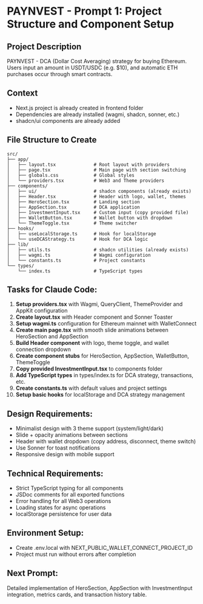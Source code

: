 # PAYNVEST - Prompt 1: Project Structure and Component Setup

## Project Description
PAYNVEST - DCA (Dollar Cost Averaging) strategy for buying Ethereum. Users input an amount in USDT/USDC (e.g. $10), and automatic ETH purchases occur through smart contracts.

## Context
- Next.js project is already created in frontend folder
- Dependencies are already installed (wagmi, shadcn, sonner, etc.)
- shadcn/ui components are already added

## File Structure to Create
```
src/
├── app/
│   ├── layout.tsx              # Root layout with providers
│   ├── page.tsx                # Main page with section switching
│   ├── globals.css             # Global styles
│   └── providers.tsx           # Web3 and Theme providers
├── components/
│   ├── ui/                     # shadcn components (already exists)
│   ├── Header.tsx              # Header with logo, wallet, themes
│   ├── HeroSection.tsx         # Landing section
│   ├── AppSection.tsx          # DCA application
│   ├── InvestmentInput.tsx     # Custom input (copy provided file)
│   ├── WalletButton.tsx        # Wallet button with dropdown
│   └── ThemeToggle.tsx         # Theme switcher
├── hooks/
│   ├── useLocalStorage.ts      # Hook for localStorage
│   └── useDCAStrategy.ts       # Hook for DCA logic
├── lib/
│   ├── utils.ts                # shadcn utilities (already exists)
│   ├── wagmi.ts                # Wagmi configuration
│   └── constants.ts            # Project constants
└── types/
    └── index.ts                # TypeScript types
```

## Tasks for Claude Code:

1. **Setup providers.tsx** with Wagmi, QueryClient, ThemeProvider and AppKit configuration
2. **Create layout.tsx** with Header component and Sonner Toaster
3. **Setup wagmi.ts** configuration for Ethereum mainnet with WalletConnect
4. **Create main page.tsx** with smooth slide animations between HeroSection and AppSection
5. **Build Header component** with logo, theme toggle, and wallet connection dropdown
6. **Create component stubs** for HeroSection, AppSection, WalletButton, ThemeToggle
7. **Copy provided InvestmentInput.tsx** to components folder
8. **Add TypeScript types** in types/index.ts for DCA strategy, transactions, etc.
9. **Create constants.ts** with default values and project settings
10. **Setup basic hooks** for localStorage and DCA strategy management

## Design Requirements:
- Minimalist design with 3 theme support (system/light/dark)
- Slide + opacity animations between sections
- Header with wallet dropdown (copy address, disconnect, theme switch)
- Use Sonner for toast notifications
- Responsive design with mobile support

## Technical Requirements:
- Strict TypeScript typing for all components
- JSDoc comments for all exported functions
- Error handling for all Web3 operations
- Loading states for async operations
- localStorage persistence for user data

## Environment Setup:
- Create .env.local with NEXT_PUBLIC_WALLET_CONNECT_PROJECT_ID
- Project must run without errors after completion

## Next Prompt:
Detailed implementation of HeroSection, AppSection with InvestmentInput integration, metrics cards, and transaction history table.